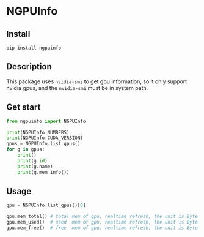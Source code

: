 # NGPUInfo

## Install
`pip install ngpuinfo`

## Description
This package uses `nvidia-smi` to get gpu information, so it only support nvidia gpus, and the `nvidia-smi` must be in 
system path.

## Get start
```python
from ngpuinfo import NGPUInfo

print(NGPUInfo.NUMBERS)
print(NGPUInfo.CUDA_VERSION)
gpus = NGPUInfo.list_gpus()
for g in gpus:
    print()
    print(g.id)
    print(g.name)
    print(g.mem_info())
```

## Usage
```python
gpu = NGPUInfo.list_gpus()[0]

gpu.mem_total() # total mem of gpu, realtime refresh, the unit is Byte
gpu.mem_used()  # used  mem of gpu, realtime refresh, the unit is Byte
gpu.mem_free()  # free  mem of gpu, realtime refresh, the unit is Byte
```